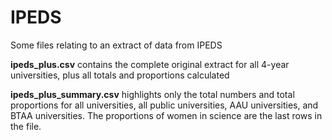 # IPEDS 

Some files relating to an extract of data from IPEDS

**ipeds_plus.csv** contains the complete original extract for all 4-year universities, plus all totals and proportions calculated

**ipeds_plus_summary.csv** highlights only the total numbers and total proportions for all universities, all public universities, AAU universities, and BTAA universities.  The proportions of women in science are the last rows in the file.
